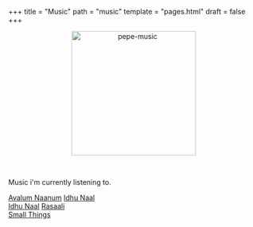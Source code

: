+++
title = "Music"
path = "music"
template = "pages.html"
draft = false
+++

<p align="center">
  <img src="https://sachinsenal0x64.github.io/picx-images-hosting/music-pepe.3qfwzp39mn0g.gif" alt="pepe-music" height="250px" width="250px" />
</p>

<br>

Music i'm currently listening to.

<p>

  <a href="https://embed.tidal.com/tracks/294404537?layout=gridify" target="_blank">Avalum Naanum</a>  <a href="https://embed.tidal.com/tracks/294404536?disableAnalytics=true" target="_blank">Idhu Naal</a><br>
  <a href="https://embed.tidal.com/tracks/294404536?disableAnalytics=true" target="_blank">Idhu Naal</a>  <a href="https://embed.tidal.com/tracks/294404535?layout=gridify" target="_blank">Rasaali</a><br>
  <a href="https://embed.tidal.com/tracks/138790325?layout=gridify" target="_blank">Small Things</a>
 
</p>

